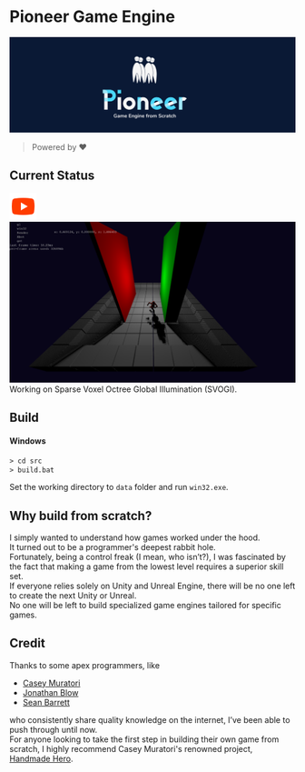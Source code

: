 # Pioneer Game Engine
![Pioneer](/data/branding/pioneer_banner.png "Pioneer")

> Powered by ❤️

## Current Status
[![Youtube](/data/branding/youtube_icon.png "Youtube")](https://www.youtube.com/@sungwoolee484)
![Status](/data/branding/status.png "Status")  
Working on Sparse Voxel Octree Global Illumination (SVOGI).

## Build
#### Windows
``` console
> cd src
> build.bat
```
Set the working directory to <code>data</code> folder and run <code>win32.exe</code>.


## Why build from scratch?
I simply wanted to understand how games worked under the hood.  
It turned out to be a programmer's deepest rabbit hole.  
Fortunately, being a control freak (I mean, who isn’t?), I was fascinated by the fact that making a game from the lowest level requires a superior skill set.  
If everyone relies solely on Unity and Unreal Engine, there will be no one left to create the next Unity or Unreal.  
No one will be left to build specialized game engines tailored for specific games.  



## Credit
Thanks to some apex programmers, like  
- [Casey Muratori](https://x.com/cmuratori)
- [Jonathan Blow](https://x.com/Jonathan_Blow)
- [Sean Barrett](https://nothings.org/)

who consistently share quality knowledge on the internet, I’ve been able to push through until now.  
For anyone looking to take the first step in building their own game from scratch, I highly recommend Casey Muratori's renowned project, [Handmade Hero](https://guide.handmadehero.org/code/#).
